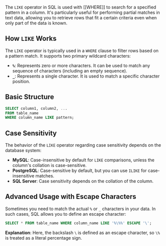 The `LIKE` operator in SQL is used with [[WHERE]] to search for a specified pattern in a column. It's particularly useful for performing partial matches in text data, allowing you to retrieve rows that fit a certain criteria even when only part of the data is known.

## How `LIKE` Works

The `LIKE` operator is typically used in a `WHERE` clause to filter rows based on a pattern match. It supports two primary wildcard characters:

- **`%`**: Represents zero or more characters. It can be used to match any sequence of characters (including an empty sequence).
- **`_`**: Represents a single character. It is used to match a specific character position.

## Basic Structure

```sql
SELECT column1, column2, ...
FROM table_name
WHERE column_name LIKE pattern;
```

## Case Sensitivity

The behavior of the `LIKE` operator regarding case sensitivity depends on the database system:

- **MySQL**: Case-insensitive by default for `LIKE` comparisons, unless the column's collation is case-sensitive.
- **PostgreSQL**: Case-sensitive by default, but you can use `ILIKE` for case-insensitive matches.
- **SQL Server**: Case sensitivity depends on the collation of the column.

## Advanced Usage with Escape Characters

Sometimes you need to match the actual `%` or `_` characters in your data. In such cases, SQL allows you to define an escape character:

```sql
SELECT * FROM table_name WHERE column_name LIKE '%\%%' ESCAPE '\';
```

**Explanation**: Here, the backslash `\` is defined as an escape character, so `\%` is treated as a literal percentage sign.